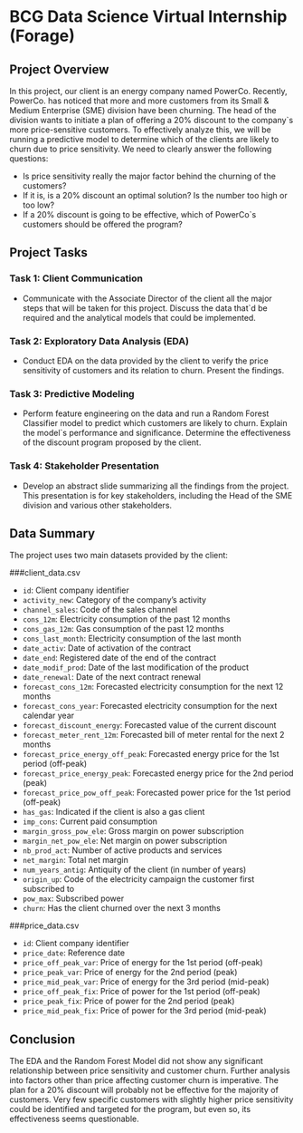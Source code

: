 # BCG Data Science Virtual Internship (Forage)

## Project Overview
In this project, our client is an energy company named PowerCo. Recently, PowerCo. has noticed that more and more customers from its Small & Medium Enterprise (SME) division have been churning. The head of the division wants to initiate a plan of offering a 20% discount to the company`s more price-sensitive customers. To effectively analyze this, we will be running a predictive model to determine which of the clients are likely to churn due to price sensitivity. We need to clearly answer the following questions:

- Is price sensitivity really the major factor behind the churning of the customers?
- If it is, is a 20% discount an optimal solution? Is the number too high or too low?
- If a 20% discount is going to be effective, which of PowerCo`s customers should be offered the program?

## Project Tasks

### Task 1: Client Communication
- Communicate with the Associate Director of the client all the major steps that will be taken for this project. Discuss the data that`d be required and the analytical models that could be implemented.

### Task 2: Exploratory Data Analysis (EDA)
- Conduct EDA on the data provided by the client to verify the price sensitivity of customers and its relation to churn. Present the findings.

### Task 3: Predictive Modeling
- Perform feature engineering on the data and run a Random Forest Classifier model to predict which customers are likely to churn. Explain the model`s performance and significance. Determine the effectiveness of the discount program proposed by the client.

### Task 4: Stakeholder Presentation
- Develop an abstract slide summarizing all the findings from the project. This presentation is for key stakeholders, including the Head of the SME division and various other stakeholders.

## Data Summary

The project uses two main datasets provided by the client:

###client_data.csv

- `id`: Client company identifier
- `activity_new`: Category of the company’s activity
- `channel_sales`: Code of the sales channel
- `cons_12m`: Electricity consumption of the past 12 months
- `cons_gas_12m`: Gas consumption of the past 12 months
- `cons_last_month`: Electricity consumption of the last month
- `date_activ`: Date of activation of the contract
- `date_end`: Registered date of the end of the contract
- `date_modif_prod`: Date of the last modification of the product
- `date_renewal`: Date of the next contract renewal
- `forecast_cons_12m`: Forecasted electricity consumption for the next 12 months
- `forecast_cons_year`: Forecasted electricity consumption for the next calendar year
- `forecast_discount_energy`: Forecasted value of the current discount
- `forecast_meter_rent_12m`: Forecasted bill of meter rental for the next 2 months
- `forecast_price_energy_off_peak`: Forecasted energy price for the 1st period (off-peak)
- `forecast_price_energy_peak`: Forecasted energy price for the 2nd period (peak)
- `forecast_price_pow_off_peak`: Forecasted power price for the 1st period (off-peak)
- `has_gas`: Indicated if the client is also a gas client
- `imp_cons`: Current paid consumption
- `margin_gross_pow_ele`: Gross margin on power subscription
- `margin_net_pow_ele`: Net margin on power subscription
- `nb_prod_act`: Number of active products and services
- `net_margin`: Total net margin
- `num_years_antig`: Antiquity of the client (in number of years)
- `origin_up`: Code of the electricity campaign the customer first subscribed to
- `pow_max`: Subscribed power
- `churn`: Has the client churned over the next 3 months


###price_data.csv

- `id`: Client company identifier
- `price_date`: Reference date
- `price_off_peak_var`: Price of energy for the 1st period (off-peak)
- `price_peak_var`: Price of energy for the 2nd period (peak)
- `price_mid_peak_var`: Price of energy for the 3rd period (mid-peak)
- `price_off_peak_fix`: Price of power for the 1st period (off-peak)
- `price_peak_fix`: Price of power for the 2nd period (peak)
- `price_mid_peak_fix`: Price of power for the 3rd period (mid-peak)

## Conclusion
The EDA and the Random Forest Model did not show any significant relationship between price sensitivity and customer churn. Further analysis into factors other than price affecting customer churn is imperative. The plan for a 20% discount will probably not be effective for the majority of customers. Very few specific customers with slightly higher price sensitivity could be identified and targeted for the program, but even so, its effectiveness seems questionable.
